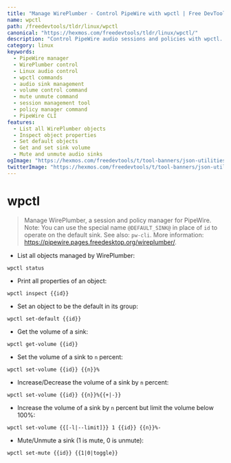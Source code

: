 ```yaml
---
title: "Manage WirePlumber - Control PipeWire with wpctl | Free DevTools"
name: wpctl
path: /freedevtools/tldr/linux/wpctl
canonical: "https://hexmos.com/freedevtools/tldr/linux/wpctl/"
description: "Control PipeWire audio sessions and policies with wpctl.  Manage sinks, volumes, and mute states efficiently using command-line interface. Free online tool, no registration required."
category: linux
keywords:
  - PipeWire manager
  - WirePlumber control
  - Linux audio control
  - wpctl commands
  - audio sink management
  - volume control command
  - mute unmute command
  - session management tool
  - policy manager command
  - PipeWire CLI
features:
  - List all WirePlumber objects
  - Inspect object properties
  - Set default objects
  - Get and set sink volume
  - Mute and unmute audio sinks
ogImage: "https://hexmos.com/freedevtools/t/tool-banners/json-utilities-banner.png"
twitterImage: "https://hexmos.com/freedevtools/t/tool-banners/json-utilities-banner.png"
---
```


# wpctl

> Manage WirePlumber, a session and policy manager for PipeWire.
> Note: You can use the special name `@DEFAULT_SINK@` in place of `id` to operate on the default sink.
> See also: `pw-cli`.
> More information: <https://pipewire.pages.freedesktop.org/wireplumber/>.

- List all objects managed by WirePlumber:

`wpctl status`

- Print all properties of an object:

`wpctl inspect {{id}}`

- Set an object to be the default in its group:

`wpctl set-default {{id}}`

- Get the volume of a sink:

`wpctl get-volume {{id}}`

- Set the volume of a sink to `n` percent:

`wpctl set-volume {{id}} {{n}}%`

- Increase/Decrease the volume of a sink by `n` percent:

`wpctl set-volume {{id}} {{n}}%{{+|-}}`

- Increase the volume of a sink by `n` percent but limit the volume below 100%:

`wpctl set-volume {{[-l|--limit]}} 1 {{id}} {{n}}%-`

- Mute/Unmute a sink (1 is mute, 0 is unmute):

`wpctl set-mute {{id}} {{1|0|toggle}}`
